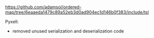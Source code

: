 
https://github.com/adamsol/ordered-map/tree/6eaaeda1479c89a52eb3d0ad904ec1d146b0f383/include/tsl

Pyxell:
* removed unused serialization and deserialization code

